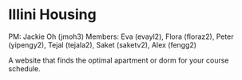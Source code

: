 # Illini Housing

PM: Jackie Oh (jmoh3)
Members: Eva (evayl2), Flora (floraz2), Peter (yipengy2), Tejal (tejala2), Saket (saketv2), Alex (fengg2)

A website that finds the optimal apartment or dorm for your course schedule.
